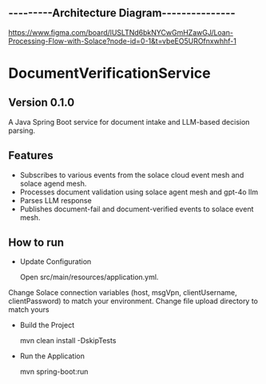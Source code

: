 ## ---------Architecture Diagram---------------

https://www.figma.com/board/lUSLTNd6bkNYCwGmHZawGJ/Loan-Processing-Flow-with-Solace?node-id=0-1&t=vbeEO5UROfnxwhhf-1

# DocumentVerificationService

## Version 0.1.0


A Java Spring Boot service for document intake and LLM-based decision parsing.

## Features

- Subscribes to various events from the solace cloud event mesh and solace agend mesh.
- Processes document validation using solace agent mesh and gpt-4o llm 
- Parses LLM response
- Publishes document-fail and document-verified events to solace event mesh.

## How to run
- Update Configuration

  Open src/main/resources/application.yml.

Change Solace connection variables (host, msgVpn, clientUsername, clientPassword) to match your environment.
Change file upload directory to match yours

 - Build the Project

   mvn clean install -DskipTests


 - Run the Application

   mvn spring-boot:run
